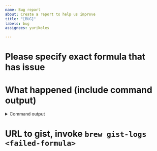 ```yaml
---
name: Bug report
about: Create a report to help us improve
title: "[BUG]"
labels: bug
assignees: yurikoles

---
```


# Please specify exact formula that has issue

<!-- replace me -->

# What happened (include command output)

<!-- replace me -->

<details>
  <summary>Command output</summary>
  <pre>
  
  <!-- replace this with the command output -->
  
  </pre>
</details>

# URL to gist, invoke `brew gist-logs <failed-formula>`

<!-- replace me -->
